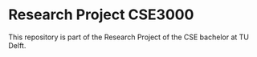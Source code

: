 # Research Project CSE3000

This repository is part of the Research Project of the CSE bachelor at TU Delft.
